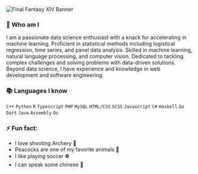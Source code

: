 <img src="https://www.videogamesblogger.com/wp-content/uploads/2009/06/final-fantasy-xiv-online-wallpaper.jpg" alt="Final Fantasy XIV Banner"/>

### 🔎 Who am I
I am a passionate data science enthusiast with a knack for accelerating in machine learning. Proficient in statistical methods including logistical regression, time series, and panel data analysis. Skilled in machine learning, natural language processing, and computer vision. Dedicated to tackling complex challenges and solving problems with data-driven solutions. Beyond data science, I have experience and knowledge in web development and software engineering.

### 📚 Languages I know
`C++` `Python` `R` `Typescript` `PHP` `MySQL` `HTML/CSS` `SCSS` `Javascript`  `C#` `Haskell` `Go` `Dart` `Java` `Assembly` `Oz`

### ⚡ Fun fact:
- I love shooting Archery 🏹
- Peacocks are one of my favorite animals 🦚
- I like playing soccer ⚽
- I can speak some chinese 💬

<!--
**BaiKongQue/BaiKongQue** is a ✨ _special_ ✨ repository because its `README.md` (this file) appears on your GitHub profile.

Here are some ideas to get you started:

- 🔭 I’m currently working on ...
- 🌱 I’m currently learning ...
- 👯 I’m looking to collaborate on ...
- 🤔 I’m looking for help with ...
- 💬 Ask me about ...
- 📫 How to reach me: ...
- 😄 Pronouns: ...
- ⚡ Fun fact: ...
-->
